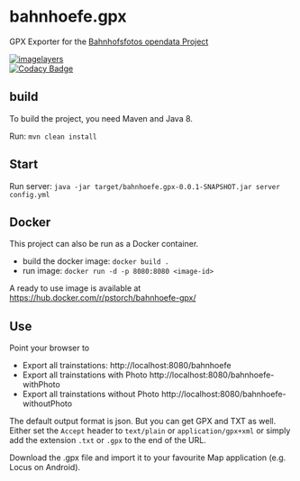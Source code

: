 # bahnhoefe.gpx
GPX Exporter for the [Bahnhofsfotos opendata Project](http://www.deutschlands-bahnhoefe.de/)

[![imagelayers](https://imagelayers.io/badge/pstorch/bahnhoefe-gpx:latest.svg)](https://imagelayers.io/?images=pstorch/bahnhoefe-gpx:latest)<br>
[![Codacy Badge](https://api.codacy.com/project/badge/Grade/e9be06b4e9944de1a24a37e3b26d3051)](https://www.codacy.com/app/peter-storch/bahnhoefe-gpx?utm_source=github.com&amp;utm_medium=referral&amp;utm_content=pstorch/bahnhoefe.gpx&amp;utm_campaign=Badge_Grade)

## build
To build the project, you need Maven and Java 8.

Run:
```mvn clean install```

## Start
Run server:
```java -jar target/bahnhoefe.gpx-0.0.1-SNAPSHOT.jar server config.yml```

## Docker
This project can also be run as a Docker container.

- build the docker image: 
  ```docker build .```
- run image: 
  ```docker run -d -p 8080:8080 <image-id>```
  
A ready to use image is available at https://hub.docker.com/r/pstorch/bahnhoefe-gpx/

## Use
Point your browser to 
- Export all trainstations:
  http://localhost:8080/bahnhoefe
- Export all trainstations with Photo
  http://localhost:8080/bahnhoefe-withPhoto
- Export all trainstations without Photo
  http://localhost:8080/bahnhoefe-withoutPhoto

The default output format is json. But you can get GPX and TXT as well. Either set the `Accept` header to `text/plain` or `application/gpx+xml` or simply add the extension `.txt` or `.gpx` to the end of the URL.

Download the .gpx file and import it to your favourite Map application (e.g. Locus on Android).
